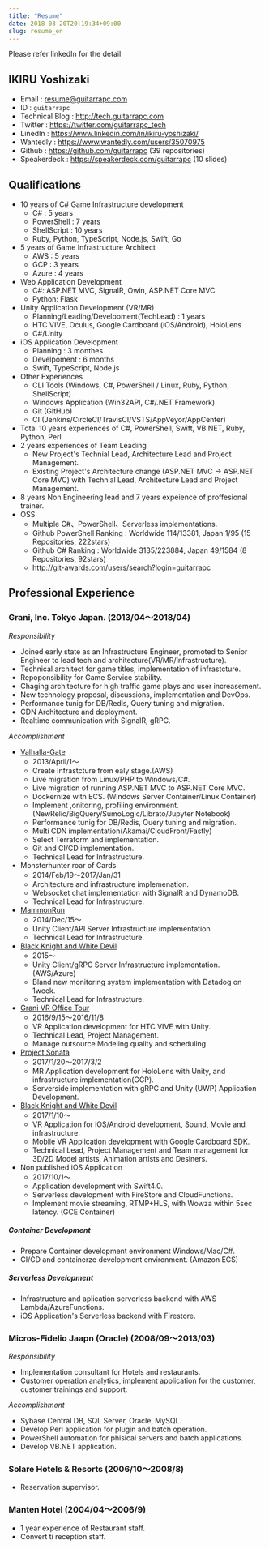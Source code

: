 ```yaml
---
title: "Resume"
date: 2018-03-20T20:19:34+09:00
slug: resume_en
---
```


Please refer linkedIn for the detail

## IKIRU Yoshizaki

* Email : resume@guitarrapc.com
* ID : `guitarrapc`
* Technical Blog : http://tech.guitarrapc.com
* Twitter : https://twitter.com/guitarrapc_tech
* LinedIn : https://www.linkedin.com/in/ikiru-yoshizaki/
* Wantedly : https://www.wantedly.com/users/35070975
* Github : https://github.com/guitarrapc (39 repositories)
* Speakerdeck : https://speakerdeck.com/guitarrapc (10 slides)

## Qualifications

* 10 years of C# Game Infrastructure development
    * C# : 5 years
    * PowerShell : 7 years
    * ShellScript : 10 years
    * Ruby, Python, TypeScript, Node.js, Swift, Go
* 5 years of Game Infrastructure Architect
  * AWS : 5 years
  * GCP : 3 years
  * Azure : 4 years
* Web Application Development
  * C#: ASP.NET MVC, SignalR, Owin, ASP.NET Core MVC
  * Python: Flask
* Unity Application Development (VR/MR)
  * Planning/Leading/Develpoment(TechLead) : 1 years
  * HTC VIVE, Oculus, Google Cardboard (iOS/Android), HoloLens
  * C#/Unity
* iOS Application Development
  * Planning : 3 monthes
  * Develpoment : 6 months
  * Swift, TypeScript, Node.js
* Other Experiences
  * CLI Tools (Windows, C#, PowerShell / Linux, Ruby, Python, ShellScript)
  * Windows Application (Win32API, C#/.NET Framework)
  * Git (GitHub)
  * CI (Jenkins/CircleCI/TravisCI/VSTS/AppVeyor/AppCenter)
* Total 10 years experiences of C#, PowerShell, Swift, VB.NET, Ruby, Python, Perl
* 2 years experiences of Team Leading
  * New Project's Technial Lead, Architecture Lead and Project Management.
  * Existing Project's Architecture change (ASP.NET MVC -> ASP.NET Core MVC) with Technial Lead, Architecture Lead and Project Management.
* 8 years Non Engineering lead and 7 years expeience of proffesional trainer.
* OSS
  * Multiple C#、PowerShell、Serverless implementations.
  * Github PowerShell Ranking : Worldwide 114/13381, Japan 1/95 (15 Repositories, 222stars)
  * Github C# Ranking : Worldwide 3135/223884, Japan 49/1584 (8 Repositories, 92stars)
  * http://git-awards.com/users/search?login=guitarrapc

## Professional Experience

### Grani, Inc. Tokyo Japan. (2013/04〜2018/04)

*Responsibility*

* Joined early state as an Infrastructure Engineer, promoted to Senior Engineer to lead tech and architecture(VR/MR/Infrastructure).
* Technical architect for game titles, implementation of infrastcture.
* Repoponsibility for Game Service stability.
* Chaging architecture for high traffic game plays and user increasement.
* New technology proposal, discussions, implementation and DevOps.
* Performance tunig for DB/Redis, Query tuning and migration.
* CDN Architecture and deployment.
* Realtime communication with SignalR, gRPC.

*Accomplishment*

* [Valhalla-Gate](http://jp.apps.gree.net/ja/58748/?ent_code=PCSEGG00)
  * 2013/April/1～
  * Create Infrastcture from ealy stage.(AWS)
  * Live migration from Linux/PHP to Windows/C#.
  * Live migration of running ASP.NET MVC to ASP.NET Core MVC.
  * Dockernize with ECS. (Windows Server Container/Linux Container)
  * Implement ,onitoring, profiling environment. (NewRelic/BigQuery/SumoLogic/Librato/Jupyter Notebook)
  * Performance tunig for DB/Redis, Query tuning and migration.
  * Multi CDN implementation(Akamai/CloudFront/Fastly)
  * Select Terraform and implementation.
  * Git and CI/CD implementation.
  * Technical Lead for Infrastructure.
* Monsterhunter roar of Cards
  * 2014/Feb/19～2017/Jan/31
  * Architecture and infrastructure implemenation.
  * Websocket chat implementation with SignalR and DynamoDB.
  * Technical Lead for Infrastructure.
* [MammonRun](http://grani.jp/product/mammon-run/)
  * 2014/Dec/15～
  * Unity Client/API Server Infrastructure implementation
  * Technical Lead for Infrastructure.
* [Black Knight and White Devil](https://kuro-kishi.jp/)
  * 2015～
  * Unity Client/gRPC Server Infrastructure implementation. (AWS/Azure)
  * Bland new monitoring system implementation with Datadog on 1week.
  * Technical Lead for Infrastructure.
* [Grani VR Office Tour](http://grani.jp/product/vrofficetour/en/index.html)
  * 2016/9/15～2016/11/8
  * VR Application development for HTC VIVE with Unity.
  * Technical Lead, Project Management.
  * Manage outsource Modeling quality and scheduling.
* [Project Sonata](http://connect.sonata.world/)
  * 2017/1/20～2017/3/2
  * MR Application development for HoloLens with Unity, and infrastructure implementation(GCP).
  * Serverside implementation with gRPC and Unity (UWP) Application Development.
* [Black Knight and White Devil](https://kuro-kishi.jp/vr/)
  * 2017/1/10～
  * VR Application for iOS/Android development, Sound, Movie and infrastructure.
  * Mobile VR Application development with Google Cardboard SDK.
  * Technical Lead, Project Management and Team management for 3D/2D Model artists, Animation artists and Desiners.
* Non published iOS Application
  * 2017/10/1～
  * Application development with Swift4.0.
  * Serverless development with FireStore and CloudFunctions.
  * Implement movie streaming, RTMP+HLS, with Wowza within 5sec latency. (GCE Container)

##### Container Development

* Prepare Container development environment Windows/Mac/C#.
* CI/CD and containerze development environment. (Amazon ECS)

##### Serverless Development

* Infrastructure and aplication serverless backend with AWS Lambda/AzureFunctions.
* iOS Application's Serverless backend with Firestore.

### Micros-Fidelio Jaapn (Oracle) (2008/09〜2013/03)

*Responsibility*

* Implementation consultant for Hotels and restaurants.
* Customer operation analytics, implement application for the customer, customer trainings and support.

*Accomplishment*

* Sybase Central DB, SQL Server, Oracle, MySQL.
* Develop Perl application for plugin and batch operation.
* PowerShell automation for phisical servers and batch applications.
* Develop VB.NET application.

### Solare Hotels & Resorts (2006/10〜2008/8)

* Reservation supervisor.

### Manten Hotel (2004/04〜2006/9)

* 1 year experience of Restaurant staff.
* Convert ti reception staff.